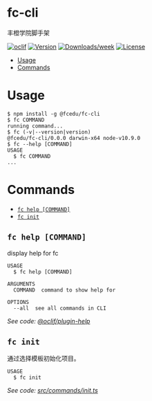 fc-cli
======

丰橙学院脚手架

[![oclif](https://img.shields.io/badge/cli-oclif-brightgreen.svg)](https://oclif.io)
[![Version](https://img.shields.io/npm/v/fc-cli.svg)](https://npmjs.org/package/fc-cli)
[![Downloads/week](https://img.shields.io/npm/dw/fc-cli.svg)](https://npmjs.org/package/fc-cli)
[![License](https://img.shields.io/npm/l/fc-cli.svg)](https://github.com/fc/fc-cli/blob/master/package.json)

<!-- toc -->
* [Usage](#usage)
* [Commands](#commands)
<!-- tocstop -->
# Usage
<!-- usage -->
```sh-session
$ npm install -g @fcedu/fc-cli
$ fc COMMAND
running command...
$ fc (-v|--version|version)
@fcedu/fc-cli/0.0.0 darwin-x64 node-v10.9.0
$ fc --help [COMMAND]
USAGE
  $ fc COMMAND
...
```
<!-- usagestop -->
# Commands
<!-- commands -->
* [`fc help [COMMAND]`](#fc-help-command)
* [`fc init`](#fc-init)

## `fc help [COMMAND]`

display help for fc

```
USAGE
  $ fc help [COMMAND]

ARGUMENTS
  COMMAND  command to show help for

OPTIONS
  --all  see all commands in CLI
```

_See code: [@oclif/plugin-help](https://github.com/oclif/plugin-help/blob/v2.2.0/src/commands/help.ts)_

## `fc init`

通过选择模板初始化项目。

```
USAGE
  $ fc init
```

_See code: [src/commands/init.ts](https://github.com/fc/fc-cli/blob/v0.0.0/src/commands/init.ts)_
<!-- commandsstop -->
